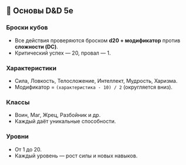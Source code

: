 ## 🎲 Основы D&D 5e

### Броски кубов
- Все действия проверяются броском **d20 + модификатор** против **сложности (DC)**.
- Критический успех — 20, провал — 1.

### Характеристики
- Сила, Ловкость, Телосложение, Интеллект, Мудрость, Харизма.
- Модификатор = `(характеристика - 10) / 2` (округляется вниз).

### Классы
- Воин, Маг, Жрец, Разбойник и др.
- Каждый даёт уникальные способности.

### Уровни
- От 1 до 20.
- Каждый уровень — рост силы и новых навыков.
